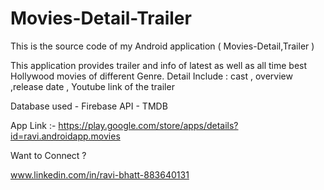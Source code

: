 # Movies-Detail-Trailer
This is the source code of my Android application  ( Movies-Detail,Trailer )

This application provides trailer and info of latest as well as all time best Hollywood movies of different Genre.
Detail Include : cast , overview ,release date , Youtube link of the trailer

Database used - Firebase 
API - TMDB

App Link :- https://play.google.com/store/apps/details?id=ravi.androidapp.movies                                     

Want to Connect ?                                                  

www.linkedin.com/in/ravi-bhatt-883640131

